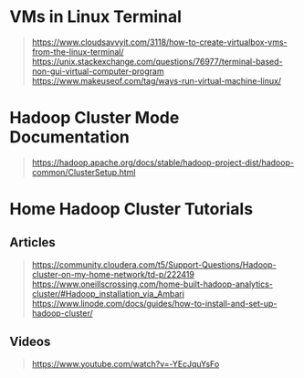 # VMs in Linux Terminal
> https://www.cloudsavvyit.com/3118/how-to-create-virtualbox-vms-from-the-linux-terminal/
> https://unix.stackexchange.com/questions/76977/terminal-based-non-gui-virtual-computer-program
> https://www.makeuseof.com/tag/ways-run-virtual-machine-linux/

# Hadoop Cluster Mode Documentation
> https://hadoop.apache.org/docs/stable/hadoop-project-dist/hadoop-common/ClusterSetup.html

# Home Hadoop Cluster Tutorials
## Articles
> https://community.cloudera.com/t5/Support-Questions/Hadoop-cluster-on-my-home-network/td-p/222419
> https://www.oneillscrossing.com/home-built-hadoop-analytics-cluster/#Hadoop_installation_via_Ambari
> https://www.linode.com/docs/guides/how-to-install-and-set-up-hadoop-cluster/
## Videos
> https://www.youtube.com/watch?v=-YEcJquYsFo
